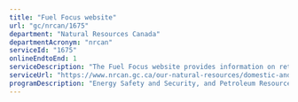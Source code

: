 ```yaml
---
title: "Fuel Focus website"
url: "gc/nrcan/1675"
department: "Natural Resources Canada"
departmentAcronym: "nrcan"
serviceId: "1675"
onlineEndtoEnd: 1
serviceDescription: "The Fuel Focus website provides information on retail and wholesale prices for a range of petroleum products including gasoline, diesel, furnace oil and propane.  The data published by Natural Resources Canada (NRCan) is unique in that it is the only weekly Canadian survey that identifies petroleum product prices excluding taxes. The data is collected from across the country with over 60 different cities included in the survey. In addition to the data, a bi-weekly publication, providing analysis of the data is prepared and posted to the website."
serviceUrl: "https://www.nrcan.gc.ca/our-natural-resources/domestic-and-international-markets/transportation-fuel-prices/4593"
programDescription: "Energy Safety and Security, and Petroleum Resources"
---
```

